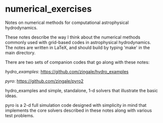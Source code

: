 numerical_exercises
===================

Notes on numerical methods for computational astrophysical hydrodynamics.

These notes describe the way I think about the numerical methods commonly
used with grid-based codes in astrophysical hydrodynamics.  The notes
are written in LaTeX, and should build by typing 'make' in the main
directory.

There are two sets of companion codes that go along with these notes:

*hydro_examples*: https://github.com/zingale/hydro_examples

*pyro*: https://github.com/zingale/pyro2

hydro_examples and simple, standalone, 1-d solvers that illustrate
the basic ideas.

pyro is a 2-d full simulation code designed with simplicity in mind
that implements the core solvers described in these notes along with
various test problems.




